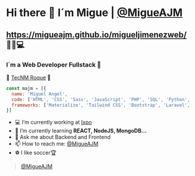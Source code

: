 # Hi there 👋 I´m Migue | [@MigueAJM](https://twitter.com/migueajm)
## https://migueajm.github.io/migueljimenezweb/ 🚀🔥💻
### I´m a Web Developer Fullstack 🚀

🐐 <a href="http://www.itroque.edu.mx/">TecNM Roque</a> 🐐

```javascript
const majm = [{
  name: 'Miguel Angel',
  code: ['HTML', 'CSS', 'Sass', 'JavaScript', 'PHP', 'SQL', 'Python', 'Kotlin', 'Swift', 'C#'],
  frameworks: ['Materialize', 'Tailwind CSS', 'Bootstrap', 'Laravel', 'Tailwind', 'Symfony', 'Flutter', 'React', 'ExpressJS']
}]
```
- 💻 I’m currently working at <a href="https://www.infoexpo.com.mx/home/">Ixpo</a>
- 🌱 I’m currently learning **REACT, NodeJS, MongoDB...**
- 💬 Ask me about Backend and Frontend
- 📫 How to reach me: [@MigueAJM](https://twitter.com/migueajm)
- ⚽️ I like soccer🏆 

> [@MigueAJM](https://twitter.com/migueajm)
